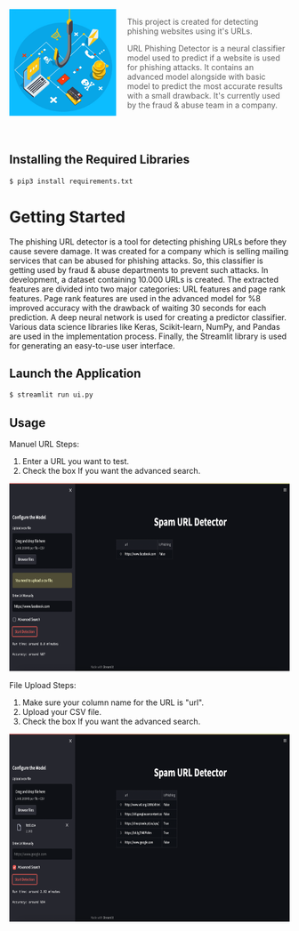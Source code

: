 <img src="/readme/best-practices-phishing-protection.jpeg" align="left" width="192px" height="192px"/>
<img align="left" width="0" height="192px" hspace="10"/>

> This project is created for detecting phishing websites using it's URLs.

> URL Phishing Detector is a neural classifier model used to predict if a website is used for phishing attacks. It contains an advanced model alongside with basic model to predict the most accurate results with a small drawback. It's currently used by the fraud & abuse team in a company. 
<br>
<br>


## Installing the Required Libraries

```sh
$ pip3 install requirements.txt
```

# Getting Started

The phishing URL detector is a tool for detecting phishing URLs before they cause severe damage. It was created for a company which is selling mailing services that can be abused for phishing attacks. So, this classifier is getting used by fraud & abuse departments to prevent such attacks. In development, a dataset containing 10.000 URLs is created. The extracted features are divided into two major categories: URL features and page rank features. Page rank features are used in the advanced model for %8 improved accuracy with the drawback of waiting 30 seconds for each prediction. A deep neural network is used for creating a predictor classifier. Various data science libraries like Keras, Scikit-learn, NumPy, and Pandas are used in the implementation process. Finally, the Streamlit library is used for generating an easy-to-use user interface.


## Launch the Application

```sh
$ streamlit run ui.py
```

## Usage
Manuel URL Steps:
  1. Enter a URL you want to test.
  2. Check the box If you want the advanced search.
<img src="/readme/manuel.png" width="720px" height="338px"/>


File Upload Steps:
  1. Make sure your column name for the URL is "url".
  2. Upload your CSV file.
  3. Check the box If you want the advanced search.
<img src="/readme/file.png" width="720px" height="338px"/>
